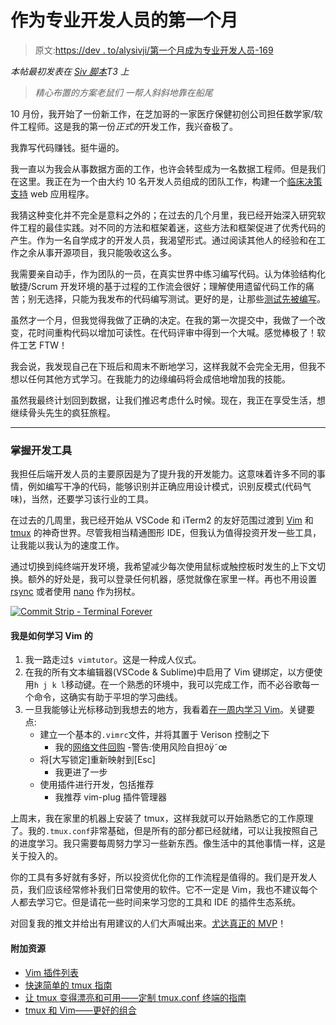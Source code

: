 # 作为专业开发人员的第一个月

> 原文:[https://dev . to/alysivji/第一个月成为专业开发人员-169](https://dev.to/alysivji/first-month-as-a-professional-developer-169)

*本帖最初发表在 [Siv 脚本](http://bit.ly/siv-blog)T3 上*

> *精心布置的方案老鼠们*
> *一帮人斜斜地靠在船尾*

10 月份，我开始了一份新工作，在芝加哥的一家医疗保健初创公司担任数学家/软件工程师。这是我的第一份*正式的*开发工作，我兴奋极了。

我靠写代码赚钱。挺牛逼的。

我一直以为我会从事数据方面的工作，也许会转型成为一名数据工程师。但是我们在这里。我正在为一个由大约 10 名开发人员组成的团队工作，构建一个[临床决策支持](https://www.healthit.gov/policy-researchers-implementers/clinical-decision-support-cds) web 应用程序。

我猜这种变化并不完全是意料之外的；在过去的几个月里，我已经开始深入研究软件工程的最佳实践。对不同的方法和框架着迷，这些方法和框架促进了优秀代码的产生。作为一名自学成才的开发人员，我渴望形式。通过阅读其他人的经验和在工作之余从事开源项目，我只能吸收这么多。

我需要亲自动手，作为团队的一员，在真实世界中练习编写代码。认为体验结构化敏捷/Scrum 开发环境的基于过程的工作流会很好；理解使用遗留代码工作的痛苦；别无选择，只能为我发布的代码编写测试。更好的是，让那些[测试先被编写](https://www.amazon.com/Test-Driven-Development-Kent-Beck/dp/0321146530)。

虽然才一个月，但我觉得我做了正确的决定。在我的第一次提交中，我做了一个改变，花时间重构代码以增加可读性。在代码评审中得到一个大喊。感觉棒极了！软件工艺 FTW！

我会说，我发现自己在下班后和周末不断地学习，这样我就不会完全无用，但我不想以任何其他方式学习。在我能力的边缘编码将会成倍地增加我的技能。

虽然我最终计划回到数据，让我们推迟考虑什么时候。现在，我正在享受生活，想继续骨头先生的疯狂旅程。

* * *

### [](#mastering-development-tools)掌握开发工具

我担任后端开发人员的主要原因是为了提升我的开发能力。这意味着许多不同的事情，例如编写干净的代码，能够识别并正确应用设计模式，识别反模式(代码气味)，当然，还要学习该行业的工具。

在过去的几周里，我已经开始从 VSCode 和 iTerm2 的友好范围过渡到 [Vim](http://www.vim.org/) 和 [tmux](https://github.com/tmux/tmux/wiki) 的神奇世界。尽管我相当精通图形 IDE，但我认为值得投资开发一些工具，让我能以我认为的速度工作。

通过切换到纯终端开发环境，我希望减少每次使用鼠标或触控板时发生的上下文切换。额外的好处是，我可以登录任何机器，感觉就像在家里一样。再也不用设置 [rsync](https://en.wikipedia.org/wiki/Rsync) 或者使用 [nano](https://www.nano-editor.org/) 作为拐杖。

[![Commit Strip - Terminal Forever](../Images/a1a0737d4d064e4785f0af634523a2f8.png)](http://www.commitstrip.com/en/2016/12/22/terminal-forever/)

#### [](#how-im-learning-vim)我是如何学习 Vim 的

1.  我一路走过`$ vimtutor`。这是一种成人仪式。
2.  在我的所有文本编辑器(VSCode & Sublime)中启用了 Vim 键绑定，以方便使用`h j k l`移动键。在一个熟悉的环境中，我可以完成工作，而不必谷歌每一个命令，这确实有助于平坦的学习曲线。
3.  一旦我能够让光标移动到我想去的地方，我看着[在一周内学习 Vim](https://www.youtube.com/watch?v=_NUO4JEtkDw)。关键要点:
    *   建立一个基本的`.vimrc`文件，并将其置于 Verison 控制之下
        *   我的[网络文件回购](https://github.com/alysivji/dotfiles) -警告:使用风险自担ðÿ˜œ
    *   将[大写锁定]重新映射到[Esc]
        *   我更进了一步
    *   使用插件进行开发，包括推荐
        *   我推荐 vim-plug 插件管理器

上周末，我在家里的机器上安装了 tmux，这样我就可以开始熟悉它的工作原理了。我的`.tmux.conf`非常基础，但是所有的部分都已经就绪，可以让我按照自己的进度学习。我只需要每周努力学习一些新东西。像生活中的其他事情一样，这是关于投入的。

你的工具有多好就有多好，所以投资优化你的工作流程是值得的。我们是开发人员，我们应该经常修补我们日常使用的软件。它不一定是 Vim，我也不建议每个人都去学习它。但是请花一些时间来学习您的工具和 IDE 的插件生态系统。

对回复我的推文并给出有用建议的人们大声喊出来。[尤达真正的 MVP](http://knowyourmeme.com/memes/events/kevin-durant-mvp-speech)！

#### [](#additional-resources)附加资源

*   [Vim 插件列表](https://vimawesome.com/)
*   [快速简单的 tmux 指南](http://www.hamvocke.com/blog/a-quick-and-easy-guide-to-tmux/)
*   [让 tmux 变得漂亮和可用——定制 tmux.conf 终端的指南](http://www.hamvocke.com/blog/a-guide-to-customizing-your-tmux-conf/)
*   [tmux 和 Vim——更好的组合](https://blog.bugsnag.com/tmux-and-vim/)